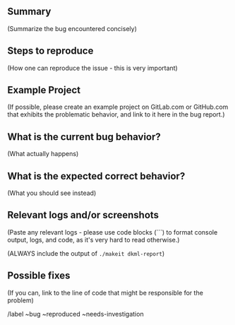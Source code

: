 ## Summary

(Summarize the bug encountered concisely)

## Steps to reproduce

(How one can reproduce the issue - this is very important)

## Example Project

(If possible, please create an example project on GitLab.com or GitHub.com that exhibits the
problematic behavior, and link to it here in the bug report.)

## What is the current bug behavior?

(What actually happens)

## What is the expected correct behavior?

(What you should see instead)

## Relevant logs and/or screenshots

(Paste any relevant logs - please use code blocks (```) to format console output, logs, and code, as
it's very hard to read otherwise.)

(ALWAYS include the output of `./makeit dkml-report`)

## Possible fixes

(If you can, link to the line of code that might be responsible for the problem)

/label ~bug ~reproduced ~needs-investigation
